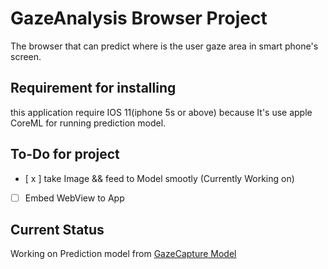 # GazeAnalysis Browser Project

The browser that can predict where is the user gaze area in smart phone's screen.

## Requirement for installing
this application require IOS 11(iphone 5s or above)
because It's use apple CoreML for running prediction model.

## To-Do for project
- [ x ] take Image && feed to Model smootly (Currently Working on)
- [ ] Embed WebView to App
## Current Status
Working on Prediction model from [GazeCapture Model](https://github.com/CSAILVision/GazeCapture)